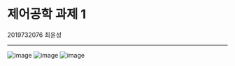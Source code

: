 # 제어공학 과제 1 
2019732076 최윤성

--- 

![image](https://github.com/user-attachments/assets/e3a16a35-dd0e-48ef-aace-5ad9fe1b4d4f)
![image](https://github.com/user-attachments/assets/afebc903-2afd-4bbb-9720-8186d8eb86ab)
![image](https://github.com/user-attachments/assets/f3c7be82-b68a-466a-bcd9-744a2a351778)


